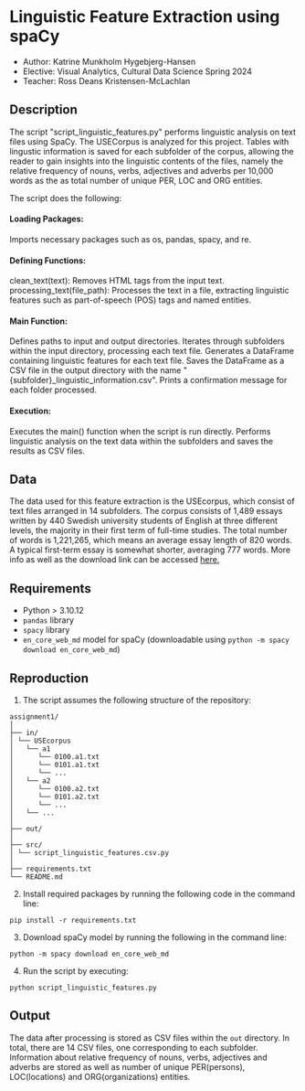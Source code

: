 # Linguistic Feature Extraction using spaCy

- Author: Katrine Munkholm Hygebjerg-Hansen
- Elective: Visual Analytics, Cultural Data Science Spring 2024
- Teacher: Ross Deans Kristensen-McLachlan

## Description

The script "script_linguistic_features.py" performs linguistic analysis on text files using SpaCy. The USECorpus is analyzed for this project. 
Tables with lingustic information is saved for each subfolder of the corpus, allowing the reader to gain insights into the linguistic contents of the files, namely the relative frequency of nouns, verbs, adjectives and adverbs per 10,000 words as the as total number of unique PER, LOC and ORG entities. 

The script does the following:

#### Loading Packages:
Imports necessary packages such as os, pandas, spacy, and re.

#### Defining Functions:
clean_text(text): Removes HTML tags from the input text.
processing_text(file_path): Processes the text in a file, extracting linguistic features such as part-of-speech (POS) tags and named entities.

#### Main Function:
Defines paths to input and output directories.
Iterates through subfolders within the input directory, processing each text file.
Generates a DataFrame containing linguistic features for each text file.
Saves the DataFrame as a CSV file in the output directory with the name "{subfolder}_linguistic_information.csv".
Prints a confirmation message for each folder processed.

#### Execution:
Executes the main() function when the script is run directly.
Performs linguistic analysis on the text data within the subfolders and saves the results as CSV files.


## Data

The data used for this feature extraction is the USEcorpus, which consist of text files arranged in 14 subfolders.
The corpus consists of 1,489 essays written by 440 Swedish university students of English at three different levels, the majority in their first term of full-time studies. The total number of words is 1,221,265, which means an average essay length of 820 words. A typical first-term essay is somewhat shorter, averaging 777 words.
More info as well as the download link can be accessed [here.](https://ota.bodleian.ox.ac.uk/repository/xmlui/handle/20.500.12024/2457)


## Requirements

- Python > 3.10.12
- `pandas` library
- `spacy` library
- `en_core_web_md` model for spaCy (downloadable using `python -m spacy download en_core_web_md`)

## Reproduction


1. The script assumes the following structure of the repository:
```
assignment1/
│
├── in/
│ └── USEcorpus
│   └── a1
│      └── 0100.a1.txt
│      └── 0101.a1.txt
│      └── ...
│   └── a2
│      └── 0100.a2.txt
│      └── 0101.a2.txt
│      └── ...
│   └── ...
│
├── out/
│
├── src/
│ └── script_linguistic_features.csv.py
│
├── requirements.txt
└── README.md
```

2. Install required packages by running the following code in the command line:

```pip install -r requirements.txt```


3. Download spaCy model by running the following in the command line:

```python -m spacy download en_core_web_md```


4. Run the script by executing:

``` python script_linguistic_features.py ```

## Output

The data after processing is stored as CSV files within the `out` directory. In total, there are 14 CSV files, one corresponding to each subfolder.
Information about relative frequency of nouns, verbs, adjectives and adverbs are stored as well as number of unique PER(persons), LOC(locations) and ORG(organizations) entities.



